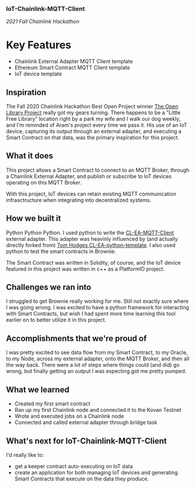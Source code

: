### IoT-Chainlink-MQTT-Client
*2021 Fall Chainlink Hackathon*

# Key Features
- Chainlink External Adapter MQTT Client template
- Ethereum Smart Contract MQTT Client template
- IoT device template 

## Inspiration
The Fall 2020 Chainlink Hackathon Best Open Project winner [The Open Library Project](https://devpost.com/software/the-open-library-project) really got my gears turning. There happens to be a "Little Free Library" location right by a park my wife and I walk our dog weekly, and I'm reminded of Aram's project every time we pass it. His use of an IoT device, capturing its output through an external adapter, and executing a Smart Contract on that data, was the primary inspiration for this project. 

## What it does
This project allows a Smart Contract to connect to an MQTT Broker, through a Chainlink External Adapter, and publish or subscribe to IoT devices operating on this MQTT Broker. 

With this project, IoT devices can retain existing MQTT communication infrasctructure when integrating into decentralized systems. 

## How we built it
Python Python Python. I used python to write the [CL-EA-MQTT-Client](https://github.com/Briojas/CL-EA-MQTT-Client) external adapter. This adapter was heavinly influenced by (and actually directly forked from) [Tom Hodges CL-EA-python-template](https://github.com/thodges-gh/CL-EA-Python-Template). I also used python to test the smart contracts in Brownie. 

The Smart Contract was written in Solidity, of course, and the IoT device featured in this project was written in c++ as a PlatformIO project. 

## Challenges we ran into
I struggled to get Brownie really working for me. Still not exactly sure where I was going wrong. I was excited to have a python framework for interacting with Smart Contracts, but wish I had spent more time learning this tool earlier on to better utilize it in this project. 

## Accomplishments that we're proud of
I was pretty excited to see data flow from my Smart Contract, to my Oracle, to my Node, across my external adapter, onto the MQTT Broker, and then all the way back. There were a lot of steps where things could (and did) go wrong, but finally getting an output I was expecting got me pretty pumped. 

## What we learned
- Created my first smart contract
- Ran up my first Chainlink node and connected it to the Kovan Testnet
- Wrote and executed jobs on a Chainlink node
- Connected and called external adapter through bridge task

## What's next for IoT-Chainlink-MQTT-Client
I'd really like to:
- get a keeper contract auto-executing on IoT data 
- create an application for both managing IoT devices and generating Smart Contracts that execute on the data they produce.
